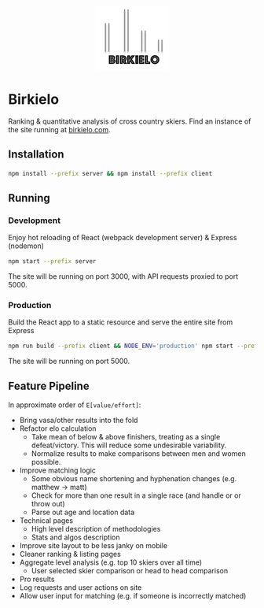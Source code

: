 <p align="center"> 
<img src="/client/public/images/logo.png">
</p>

# Birkielo
Ranking & quantitative analysis of cross country skiers. Find an instance of the site running at [birkielo.com](https://birkielo.com).

## Installation

```sh
npm install --prefix server && npm install --prefix client
```

## Running
### Development
Enjoy hot reloading of React (webpack development server) & Express (nodemon)

```sh
npm start --prefix server
```

The site will be running on port 3000, with API requests proxied to port 5000.

### Production
Build the React app to a static resource and serve the entire site from Express

```sh
npm run build --prefix client && NODE_ENV='production' npm start --prefix server
```

The site will be running on port 5000.

## Feature Pipeline
In approximate order of `E[value/effort]`:

* Bring vasa/other results into the fold
* Refactor elo calculation
   - Take mean of below & above finishers, treating as a single defeat/victory. This will reduce some undesirable variability.
   - Normalize results to make comparisons between men and women possible.
* Improve matching logic
 	- Some obvious name shortening and hyphenation changes (e.g. matthew -> matt)
 	- Check for more than one result in a single race (and handle or or throw out)
 	- Parse out age and location data
* Technical pages
 	- High level description of methodologies
 	- Stats and algos description
* Improve site layout to be less janky on mobile
* Cleaner ranking & listing pages
* Aggregate level analysis (e.g. top 10 skiers over all time)
    - User selected skier comparison or head to head comparison
* Pro results
* Log requests and user actions on site
* Allow user input for matching (e.g. if someone is incorrectly matched)

